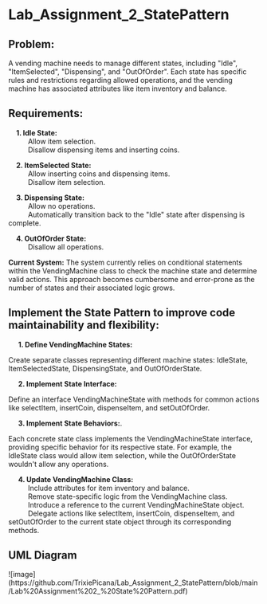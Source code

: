 # Lab_Assignment_2_StatePattern
<h2>Problem:</h2>
<p>A vending machine needs to manage different states, including "Idle", "ItemSelected", "Dispensing", and "OutOfOrder". Each state has specific rules and restrictions regarding allowed operations, and the vending machine has associated attributes like item inventory and balance.</p>

<h2>Requirements:</h2>
&nbsp;&nbsp;&nbsp;&nbsp;<b>1. Idle State:</b> <br>
&nbsp;&nbsp;&nbsp;&nbsp; &nbsp;&nbsp;&nbsp;&nbsp; Allow item selection. <br>
&nbsp;&nbsp;&nbsp;&nbsp; &nbsp;&nbsp;&nbsp;&nbsp; Disallow dispensing items and inserting coins. <br>

&nbsp;&nbsp;&nbsp;&nbsp;<b>2. ItemSelected State:</b> <br>
&nbsp;&nbsp;&nbsp;&nbsp; &nbsp;&nbsp;&nbsp;&nbsp; Allow inserting coins and dispensing items. <br>
&nbsp;&nbsp;&nbsp;&nbsp; &nbsp;&nbsp;&nbsp;&nbsp; Disallow item selection. <br> 

&nbsp;&nbsp;&nbsp;&nbsp;<b>3. Dispensing State:</b> <br>
&nbsp;&nbsp;&nbsp;&nbsp; &nbsp;&nbsp;&nbsp;&nbsp; Allow no operations. <br>
&nbsp;&nbsp;&nbsp;&nbsp; &nbsp;&nbsp;&nbsp;&nbsp; Automatically transition back to the "Idle" state after dispensing is complete.<br> 

&nbsp;&nbsp;&nbsp;&nbsp;<b>4. OutOfOrder State:</b> <br>
&nbsp;&nbsp;&nbsp;&nbsp; &nbsp;&nbsp;&nbsp;&nbsp; Disallow all operations. <br>

<p><b>Current System:</b> The system currently relies on conditional statements within the VendingMachine class to check the machine state and determine valid actions. This approach becomes cumbersome and error-prone as the number of states and their associated logic grows.</p>

<h2>Implement the State Pattern to improve code maintainability and flexibility:</h2>
&nbsp;&nbsp;&nbsp;&nbsp; <b>1. Define VendingMachine States:</b> 
&nbsp;&nbsp;&nbsp;&nbsp; &nbsp;&nbsp;&nbsp;&nbsp;<p>Create separate classes representing different machine states: IdleState, ItemSelectedState, DispensingState, and OutOfOrderState.</p>

&nbsp;&nbsp;&nbsp;&nbsp; <b>2. Implement State Interface:</b> 
&nbsp;&nbsp;&nbsp;&nbsp; &nbsp;&nbsp;&nbsp;&nbsp; <p>Define an interface VendingMachineState with methods for common actions like selectItem, insertCoin, dispenseItem, and setOutOfOrder.</p>

&nbsp;&nbsp;&nbsp;&nbsp; <b>3. Implement State Behaviors:</b>. 
&nbsp;&nbsp;&nbsp;&nbsp; &nbsp;&nbsp;&nbsp;&nbsp; <p>Each concrete state class implements the VendingMachineState interface, providing specific behavior for its respective state. For example, the IdleState class would allow item selection, while the OutOfOrderState wouldn't allow any operations.</p>

&nbsp;&nbsp;&nbsp;&nbsp; <b>4. Update VendingMachine Class:</b> <br> 
&nbsp;&nbsp;&nbsp;&nbsp; &nbsp;&nbsp;&nbsp;&nbsp; Include attributes for item inventory and balance. <br>
&nbsp;&nbsp;&nbsp;&nbsp; &nbsp;&nbsp;&nbsp;&nbsp; Remove state-specific logic from the VendingMachine class. <br>
&nbsp;&nbsp;&nbsp;&nbsp; &nbsp;&nbsp;&nbsp;&nbsp; Introduce a reference to the current VendingMachineState object. <br>
&nbsp;&nbsp;&nbsp;&nbsp; &nbsp;&nbsp;&nbsp;&nbsp; Delegate actions like selectItem, insertCoin, dispenseItem, and setOutOfOrder to the current state object through its corresponding methods.

<h2>UML Diagram</h2>
![image](https://github.com/TrixiePicana/Lab_Assignment_2_StatePattern/blob/main/Lab%20Assignment%202_%20State%20Pattern.pdf) 
